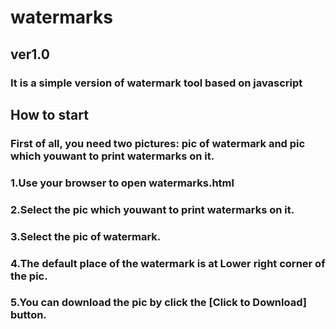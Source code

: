 # watermarks
## ver1.0
### It is a simple version of watermark tool based on javascript
## How to start
### First of all, you need two pictures: pic of watermark and pic which youwant to print watermarks on it.
### 1.Use your browser to open watermarks.html
### 2.Select the pic which youwant to print watermarks on it.
### 3.Select the pic of watermark.
### 4.The default place of the watermark is at Lower right corner of the pic.
### 5.You can download the pic by click the [Click to Download] button.